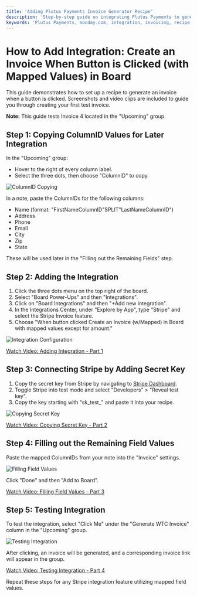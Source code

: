 ```yaml
---
title: 'Adding Plutus Payments Invoice Generator Recipe'
description: 'Step-by-step guide on integrating Plutus Payments to generate invoices by clicking a button in a monday.com board'
keywords: 'Plutus Payments, monday.com, integration, invoicing, recipe, button click, Stripe, automation, documentation'
---
```


# How to Add Integration: Create an Invoice When Button is Clicked (with Mapped Values) in Board

This guide demonstrates how to set up a recipe to generate an invoice when a button is clicked. Screenshots and video clips are included to guide you through creating your first test invoice. 

**Note:** This guide tests Invoice 4 located in the "Upcoming" group.

## Step 1: Copying ColumnID Values for Later Integration

In the "Upcoming" group:
- Hover to the right of every column label.
- Select the three dots, then choose "ColumnID" to copy.

![ColumnID Copying](../img/plutus/when_buton_clicked_mapped/52.png)

In a note, paste the ColumnIDs for the following columns:
- Name (format: "FirstNameColumnID"SPLIT"LastNameColumnID")
- Address
- Phone
- Email
- City
- Zip
- State

These will be used later in the "Filling out the Remaining Fields" step.

## Step 2: Adding the Integration

1. Click the three dots menu on the top right of the board.
2. Select "Board Power-Ups" and then "Integrations".
3. Click on "Board Integrations" and then "+Add new integration".
4. In the Integrations Center, under "Explore by App", type "Stripe" and select the Stripe Invoice feature.
5. Choose "When button clicked Create an Invoice (w/Mapped) in Board with mapped values except for amount."

![Integration Configuration](../img/plutus/when_buton_clicked_mapped/When%20button%20clicked%20wmapped%20values%20screenshot%2045.png)

[Watch Video: Adding Integration - Part 1](https://youtu.be/BLMC4s3BG-E)

## Step 3: Connecting Stripe by Adding Secret Key

1. Copy the secret key from Stripe by navigating to [Stripe Dashboard](https://dashboard.stripe.com/dashboard).
2. Toggle Stripe into test mode and select "Developers" > "Reveal test key".
3. Copy the key starting with "sk_test_" and paste it into your recipe.

![Copying Secret Key](../img/plutus/when_buton_clicked_mapped/When%20button%20clicked%20wmapped%20screenshot%2050.png)

[Watch Video: Copying Secret Key - Part 2](https://www.youtube.com/watch?v=roijLB8hf78)

## Step 4: Filling out the Remaining Field Values

Paste the mapped ColumnIDs from your note into the "Invoice" settings.

![Filling Field Values](../img/plutus/when_buton_clicked_mapped/58.png)

Click "Done" and then "Add to Board".

[Watch Video: Filling Field Values - Part 3](https://www.youtube.com/watch?v=ZbnRcGtZBdo)

## Step 5: Testing Integration

To test the integration, select "Click Me" under the "Generate WTC Invoice" column in the "Upcoming" group.

![Testing Integration](../img/plutus/when_buton_clicked_mapped/61.png)

After clicking, an invoice will be generated, and a corresponding invoice link will appear in the group.

[Watch Video: Testing Integration - Part 4](https://www.youtube.com/watch?v=P-yBgAPWp-o)

Repeat these steps for any Stripe integration feature utilizing mapped field values.
